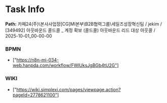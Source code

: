 # Task Info

**Path:** 카페24(주)\본사사업장\[CG]MI본부\B2B협력그룹\세일즈성장혁신팀 / jekim / [349492] 아웃바운드 콜드콜 _ 계정 확보 (콜드콜) 아웃바운드 리드 대상 아웃콜 / 2025-10-01_00-00-00

### BPMN
- ["https://n8n-mi-034-web.hanpda.com/workflow/FWlUksJgBGb4tU2G"]

### WIKI
- ["https://wiki.simplexi.com/pages/viewpage.action?pageId=2778621100"]

